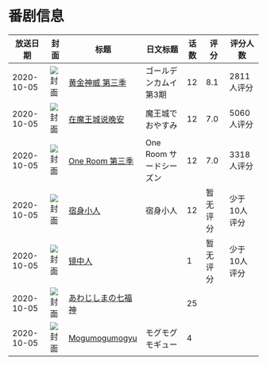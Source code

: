 # 番剧信息

|放送日期|封面|标题|日文标题|话数|评分|评分人数|
|---|---|---|---|---|---|---|
|2020-10-05|![封面](https://lain.bgm.tv/pic/cover/c/72/f9/285901_94tQr.jpg)|[黄金神威 第三季](https://bangumi.tv/subject/285901)|ゴールデンカムイ 第3期|12|8.1|2811人评分|
|2020-10-05|![封面](https://lain.bgm.tv/pic/cover/c/b1/c3/290426_165P5.jpg)|[在魔王城说晚安](https://bangumi.tv/subject/290426)|魔王城でおやすみ|12|7.0|5060人评分|
|2020-10-05|![封面](https://lain.bgm.tv/pic/cover/c/40/5b/301233_mq8zr.jpg)|[One Room 第三季](https://bangumi.tv/subject/301233)|One Room サードシーズン|12|7.0|3318人评分|
|2020-10-05|![封面](https://lain.bgm.tv/pic/cover/c/da/bc/315039_rRr01.jpg)|[宿身小人](https://bangumi.tv/subject/315039)|宿身小人|12|暂无评分|少于10人评分|
|2020-10-05|![封面](https://lain.bgm.tv/pic/cover/c/52/c2/326983_DX5ae.jpg)|[镜中人](https://bangumi.tv/subject/326983)||1|暂无评分|少于10人评分|
|2020-10-05|![封面](https://lain.bgm.tv/pic/cover/c/dd/d4/368832_53tO4.jpg)|[あわじしまの七福神](https://bangumi.tv/subject/368832)||25|||
|2020-10-05|![封面](https://lain.bgm.tv/pic/cover/c/ec/47/410732_0f4z4.jpg)|[Mogumogumogyu](https://bangumi.tv/subject/410732)|モグモグモギュー|4|||
